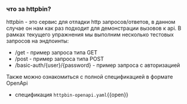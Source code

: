 ### что за httpbin?
httpbin - это сервис для отладки http запросов/ответов, в данном случае он нам как раз подходит для демонстрации вызовов к api.
В рамках текущего упражнения мы выполним несколько тестовых запросов на эндпоинты:
 * /get - пример запроса типа GET
 * /post - пример запроса типа POST
 * /basic-auth/{user}/{password} - пример запроса с авторизацией


Также можно ознакомиться с полной спецификацией в формате  OpenApi
* спецификация `httpbin-openapi.yaml`{{open}}


